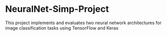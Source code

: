 # NeuralNet-Simp-Project
This project implements and evaluates two neural network architectures for image classification tasks using TensorFlow and Keras
